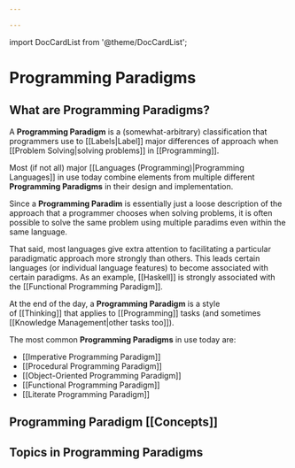 ```yaml
---

---
```


import DocCardList from '@theme/DocCardList';

# Programming Paradigms

## What are **Programming Paradigms?**

A **Programming Paradigm** is a (somewhat-arbitrary) classification that programmers use to [[Labels|Label]] major differences of approach when [[Problem Solving|solving problems]] in [[Programming]].

Most (if not all) major [[Languages (Programming)|Programming Languages]] in use today combine elements from multiple different **Programming Paradigms** in their design and implementation. 

Since a **Programming Paradim** is essentially just a loose description of the approach that a programmer chooses when solving problems, it is often possible to solve the same problem using multiple paradims even within the same language. 

That said, most languages give extra attention to facilitating a particular paradigmatic approach more strongly than others. This leads certain languages (or individual language features) to become associated with certain paradigms. As an example, [[Haskell]] is strongly associated with the [[Functional Programming Paradigm]].

At the end of the day, a **Programming Paradigm** is a style of [[Thinking]] that applies to [[Programming]] tasks (and sometimes [[Knowledge Management|other tasks too]]).

The most common **Programming Paradigms** in use today are:

-   [[Imperative Programming Paradigm]]
-   [[Procedural Programming Paradigm]]
-   [[Object-Oriented Programming Paradigm]]
-   [[Functional Programming Paradigm]]
-   [[Literate Programming Paradigm]]

## Programming Paradigm [[Concepts]]


## Topics in Programming Paradigms

<DocCardList />
